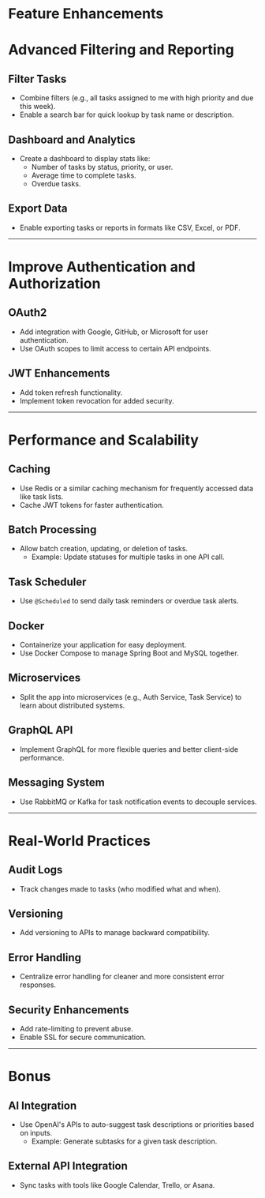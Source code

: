 # Feature Enhancements

# Advanced Filtering and Reporting

## Filter Tasks
- Combine filters (e.g., all tasks assigned to me with high priority and due this week).
- Enable a search bar for quick lookup by task name or description.

## Dashboard and Analytics
- Create a dashboard to display stats like:
    - Number of tasks by status, priority, or user.
    - Average time to complete tasks.
    - Overdue tasks.

## Export Data
- Enable exporting tasks or reports in formats like CSV, Excel, or PDF.

---

# Improve Authentication and Authorization

## OAuth2
- Add integration with Google, GitHub, or Microsoft for user authentication.
- Use OAuth scopes to limit access to certain API endpoints.

## JWT Enhancements
- Add token refresh functionality.
- Implement token revocation for added security.

---

# Performance and Scalability

## Caching
- Use Redis or a similar caching mechanism for frequently accessed data like task lists.
- Cache JWT tokens for faster authentication.


## Batch Processing
- Allow batch creation, updating, or deletion of tasks.
    - Example: Update statuses for multiple tasks in one API call.


## Task Scheduler 
- Use `@Scheduled` to send daily task reminders or overdue task alerts.


## Docker
- Containerize your application for easy deployment.
- Use Docker Compose to manage Spring Boot and MySQL together.


## Microservices
- Split the app into microservices (e.g., Auth Service, Task Service) to learn about distributed systems.

## GraphQL API
- Implement GraphQL for more flexible queries and better client-side performance.

## Messaging System
- Use RabbitMQ or Kafka for task notification events to decouple services.

---

# Real-World Practices

## Audit Logs
- Track changes made to tasks (who modified what and when).

## Versioning
- Add versioning to APIs to manage backward compatibility.

## Error Handling
- Centralize error handling for cleaner and more consistent error responses.

## Security Enhancements
- Add rate-limiting to prevent abuse.
- Enable SSL for secure communication.

---

# Bonus

## AI Integration
- Use OpenAI's APIs to auto-suggest task descriptions or priorities based on inputs.
    - Example: Generate subtasks for a given task description.

## External API Integration
- Sync tasks with tools like Google Calendar, Trello, or Asana.

